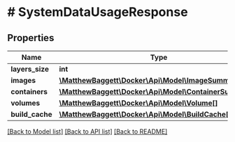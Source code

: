 # # SystemDataUsageResponse

## Properties

Name | Type | Description | Notes
------------ | ------------- | ------------- | -------------
**layers_size** | **int** |  | [optional]
**images** | [**\MatthewBaggett\Docker\Api\Model\ImageSummary[]**](ImageSummary.md) |  | [optional]
**containers** | [**\MatthewBaggett\Docker\Api\Model\ContainerSummary[]**](ContainerSummary.md) |  | [optional]
**volumes** | [**\MatthewBaggett\Docker\Api\Model\Volume[]**](Volume.md) |  | [optional]
**build_cache** | [**\MatthewBaggett\Docker\Api\Model\BuildCache[]**](BuildCache.md) |  | [optional]

[[Back to Model list]](../../README.md#models) [[Back to API list]](../../README.md#endpoints) [[Back to README]](../../README.md)
